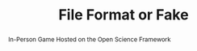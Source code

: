 ---
abstract: "In-Person Game \n    Hosted on the Open Science Framework"
creators:
- Karyn Williamson
date: null
document_url: null
grand_parent: iPRES
institutions: []
keywords: []
landing_page_url: https://osf.io/dbfqg/
language: eng
layout: publication
license: CC-BY 4.0 International
notes_url: null
parent: iPRES 2022
publication_type: game
size: null
slides_url: null
source_name: iPRES:osf:dbfqg
stream_url: null
title: File Format or Fake
year: 2022
---